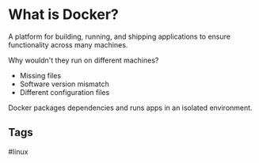 # What is Docker?

A platform for building, running, and shipping applications to ensure functionality across many machines.  

Why wouldn't they run on different machines?
 * Missing files
 * Software version mismatch  
 * Different configuration files

Docker packages dependencies and runs apps in an isolated environment.

## Tags
#linux
